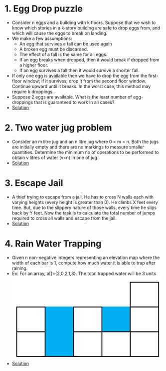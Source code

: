 # 1. Egg Drop puzzle
* Consider n eggs and a building with k floors. Suppose that we wish to know which stories in a k-story building are safe to drop eggs from, and which will cause the eggs to break on landing.
* We make a few assumptions:
  * An egg that survives a fall can be used again
  * A broken egg must be discarded.
  * The effect of a fall is the same for all eggs.
  * If an egg breaks when dropped, then it would break if dropped from a higher floor.
  * If an egg survives a fall then it would survive a shorter fall. 
* If only one egg is available then we have to drop the egg from the first-floor window; if it survives, drop it from the second floor window. Continue upward until it breaks.
 In the worst case, this method may require k droppings. 
* Suppose 2 eggs are available. What is the least number of egg-droppings that is guaranteed to work in all cases?
* [Solution](https://github.com/Subathra19/Data-Structures-and-Algorithms/blob/main/Exercises/Additional-Exercise/eggdrop.c)

# 2. Two water jug problem
  * Consider an m litre jug and an n litre jug where 0 < m < n. Both the jugs are initially empty and there are no markings to measure smaller quantities.
    Determine the minimum no of operations to be performed to obtain v litres of water (v<n) in one of jug.
  * [Solution](https://github.com/Subathra19/Data-Structures-and-Algorithms/blob/main/Exercises/Additional-Exercise/waterjug.c)

# 3. Escape Jail
 * A thief trying to escape from a jail. He has to cross N walls each with varying heights (every height is greater than 0). He climbs X feet every time. But, due to the slippery nature of those walls, every time he slips back by Y feet. Now the task is to calculate the total number of jumps required to cross all walls and escape from the jail.
 * [Solution](https://github.com/Subathra19/Data-Structures-and-Algorithms/blob/main/Exercises/Additional-Exercise/escapejail.c)

# 4. Rain Water Trapping
 * Given n non-negative integers representing an elevation map where the width of each bar is 1, compute how much water it is able to trap after raining.
 * Ex: For an array, a[]={2,0,2,1,3}. The total trapped water will be 3 units 
 ![alt text](https://github.com/Subathra19/Data-Structures-and-Algorithms/blob/main/images/rainwater.PNG)
 * [Solution](https://github.com/Subathra19/Data-Structures-and-Algorithms/blob/main/Exercises/Additional-Exercise/rainwater.c)

